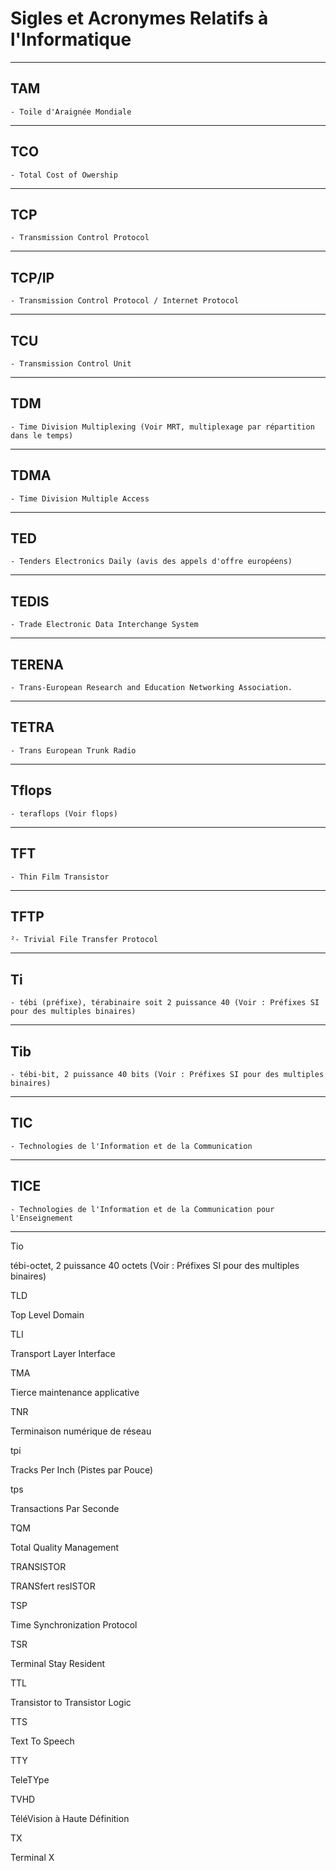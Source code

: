 # **Sigles et Acronymes Relatifs à l'Informatique**

---
## **TAM**

    - Toile d'Araignée Mondiale
---
## **TCO**

    - Total Cost of Owership
---
## **TCP**

    - Transmission Control Protocol
---
## **TCP/IP**

    - Transmission Control Protocol / Internet Protocol
---
## **TCU**

    - Transmission Control Unit
---
## **TDM**

    - Time Division Multiplexing (Voir MRT, multiplexage par répartition dans le temps)
---
## **TDMA**

    - Time Division Multiple Access
---
## **TED**

    - Tenders Electronics Daily (avis des appels d'offre européens)
---
## **TEDIS**

    - Trade Electronic Data Interchange System
---
## **TERENA**

    - Trans-European Research and Education Networking Association.
---
## **TETRA**

    - Trans European Trunk Radio
---
## **Tflops**

    - teraflops (Voir flops)
---
## **TFT**

    - Thin Film Transistor
---
## **TFTP**

    ²- Trivial File Transfer Protocol
---
## **Ti**

    - tébi (préfixe), térabinaire soit 2 puissance 40 (Voir : Préfixes SI pour des multiples binaires)
---
## **Tib**

    - tébi-bit, 2 puissance 40 bits (Voir : Préfixes SI pour des multiples binaires)
---
## **TIC**

    - Technologies de l'Information et de la Communication
---
## **TICE**

    - Technologies de l'Information et de la Communication pour l'Enseignement
---
Tio

tébi-octet, 2 puissance 40 octets (Voir : Préfixes SI pour des multiples binaires)

TLD

Top Level Domain

TLI

Transport Layer Interface

TMA

Tierce maintenance applicative

TNR

Terminaison numérique de réseau

tpi

Tracks Per Inch (Pistes par Pouce)

tps

Transactions Par Seconde

TQM

Total Quality Management

TRANSISTOR

TRANSfert resISTOR

TSP

Time Synchronization Protocol

TSR

Terminal Stay Resident

TTL

Transistor to Transistor Logic

TTS

Text To Speech

TTY

TeleTYpe

TVHD

TéléVision à Haute Définition

TX

Terminal X
